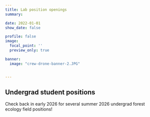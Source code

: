 ```yaml
---
title: Lab position openings
summary:

date: 2022-01-01
show_date: false

profile: false
image:
  focal_point: ''
  preview_only: true

banner:
  image: "crew-drone-banner-2.JPG"


---
```


<!--- ## Research staff --->

<!--- - [Spatial Data Scientist](/positions/spatial-data-scientist/) --->
<!--- [Forest Ecology Field & Data Manager](/positions/field-and-data-manager/) --->

<!--- ## Field staff --->

<!---- [Forest Ecology Drone Pilot](/positions/drone-pilot/) --->
<!----  - [Forest Ecology Field Crew Leader (non-UC student)](/positions/field-crew-leader/) --->
<!---- - [Forest Ecology Field Crew Leader (UC student)](/positions/field-crew-leader-ucstudent/) --->
<!--- - [Forest Ecology Field Crew Member (UC student)](/positions/field-crew-member/) --->
<!---- - [Forest Ecology Drone Pilot Assistant](/positions/drone-assistant/) --->

<!--- ## Grad students --->

## Undergrad student positions

<!-- - [Drone-based ecology traineeship](/positions/drone-ecology-traineeship) --->
<!---- - [Forest Ecology Field Crew Leader (UC student)](/positions/field-crew-leader-ucstudent/) --->
<!-- - [Summer forest ecology field crew member (UC student)](/positions/field-crew-member/) - -->
<!-- - [Open-Source Software Engineering Intern (UC Student)](/positions/software-engineering-intern/) -->
<!-- - [Cloud-Based Data Infrastructure Engineering Intern (UC Student)](/positions/data-infrastructure-engineering-intern/) -->
<!-- - We are often looking for UC Davis undergrads to join in our research! If you're interested, [contact us](/#contact) and mention the projects you're interested in and your relevant background. -->

Check back in early 2026 for several summer 2026 undergrad forest ecology field positions!

&nbsp;
&nbsp;
